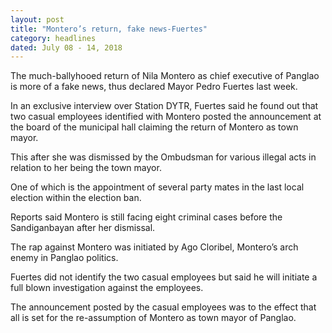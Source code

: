 ```yaml
---
layout: post
title: "Montero’s return, fake news-Fuertes"
category: headlines
dated: July 08 - 14, 2018
---
```


The much-ballyhooed return of Nila Montero as chief executive of Panglao is more of a fake news, thus declared Mayor Pedro Fuertes last week.

In an exclusive interview over Station DYTR, Fuertes said he found out that two casual employees identified with Montero posted the announcement at the board of the municipal hall claiming the return of Montero as town mayor.

This after she was dismissed by the Ombudsman for various illegal acts in relation to her being the town mayor.

One of which is the appointment of several party mates in the last local election within the election ban.

Reports said Montero is still facing eight criminal cases before the Sandiganbayan after her dismissal.

The rap against Montero was initiated by Ago Cloribel, Montero’s arch enemy in Panglao politics.

Fuertes did not identify the two casual employees but said he will initiate a full blown investigation against the employees.

The announcement posted by the casual employees was to the effect that all is set for the re-assumption of Montero as town mayor of Panglao.